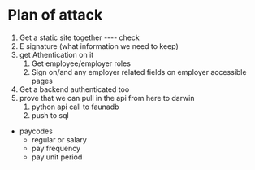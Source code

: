 # Plan of attack

1. Get a static site together ---- check
2. E signature (what information we need to keep)
3. get Athentication on it
   1. Get employee/employer roles
   2. Sign on/and any employer related fields on employer accessible pages
4. Get a backend authenticated too
5. prove that we can pull in the api from here to darwin
   1. python api call to faunadb
   2. push to sql

- paycodes
  - regular or salary
  - pay frequency
  - pay unit period
